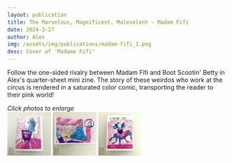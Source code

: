 ```yaml
---
layout: publication
title: The Marvelous, Magnificent, Malevolent - Madam Fifi
date: 2024-3-27
author: Alex
img: /assets/img/publications/madam-fifi_1.png
desc: Cover of 'Madame Fifi'
---
```


Follow the one-sided rivalry between Madam Fifi and Boot Scootin' Betty in Alex's quarter-sheet mini zine. The story of these weirdos who work at the circus is rendered in a saturated color comic, transporting the reader to their pink world! 

*Click photos to enlarge*  
<a href="/assets/img/publications/madam-fifi_1.png"><img src="/assets/img/publications/madam-fifi_1.png" alt="A photo of the front cover of Madam Fifi, a zine by Alex O'Keefe" width="100"></a>
<a href="/assets/img/publications/madam-fifi_2.png"><img src="/assets/img/publications/madam-fifi_2.png" alt="A photo of the inside of Madam Fifi, a zine by Alex O'Keefe" width="100"></a>
<a href="/assets/img/publications/madam-fifi_3.png"><img src="/assets/img/publications/madam-fifi_3.png" alt="A photo of the back cover of Madam Fifi, a zine by Alex O'Keefe" width="100" ></a>
